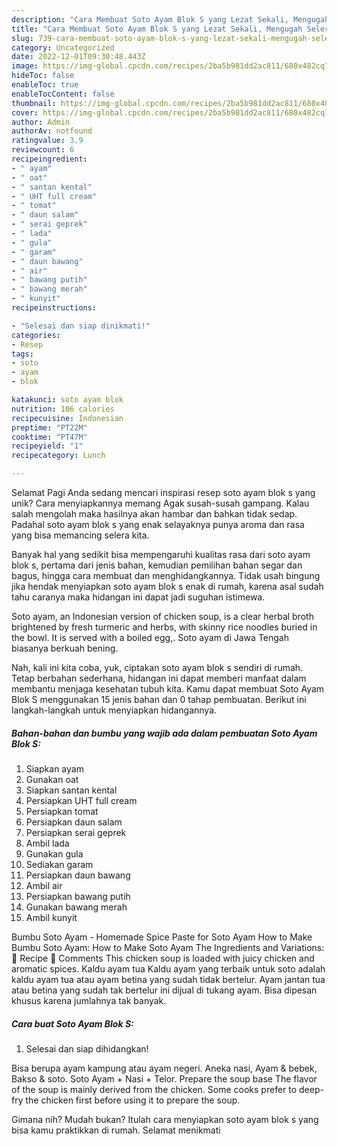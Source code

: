 ```yaml
---
description: "Cara Membuat Soto Ayam Blok S yang Lezat Sekali, Mengugah Selera"
title: "Cara Membuat Soto Ayam Blok S yang Lezat Sekali, Mengugah Selera"
slug: 739-cara-membuat-soto-ayam-blok-s-yang-lezat-sekali-mengugah-selera
category: Uncategorized
date: 2022-12-01T09:30:48.443Z
image: https://img-global.cpcdn.com/recipes/2ba5b981dd2ac811/680x482cq70/soto-ayam-blok-s-foto-resep-utama.jpg
hideToc: false
enableToc: true
enableTocContent: false
thumbnail: https://img-global.cpcdn.com/recipes/2ba5b981dd2ac811/680x482cq70/soto-ayam-blok-s-foto-resep-utama.jpg
cover: https://img-global.cpcdn.com/recipes/2ba5b981dd2ac811/680x482cq70/soto-ayam-blok-s-foto-resep-utama.jpg
author: Admin
authorAv: notfound
ratingvalue: 3.9
reviewcount: 6
recipeingredient:
- " ayam"
- " oat"
- " santan kental"
- " UHT full cream"
- " tomat"
- " daun salam"
- " serai geprek"
- " lada"
- " gula"
- " garam"
- " daun bawang"
- " air"
- " bawang putih"
- " bawang merah"
- " kunyit"
recipeinstructions:

- "Selesai dan siap dinikmati!"
categories:
- Resep
tags:
- soto
- ayam
- blok

katakunci: soto ayam blok 
nutrition: 106 calories
recipecuisine: Indonesian
preptime: "PT22M"
cooktime: "PT47M"
recipeyield: "1"
recipecategory: Lunch

---
```



Selamat Pagi Anda sedang mencari inspirasi resep soto ayam blok s yang unik? Cara menyiapkannya memang Agak susah-susah gampang. Kalau salah mengolah maka hasilnya akan hambar dan bahkan tidak sedap. Padahal soto ayam blok s yang enak selayaknya punya aroma dan rasa yang bisa memancing selera kita.


Banyak hal yang sedikit bisa mempengaruhi kualitas rasa dari soto ayam blok s, pertama dari jenis bahan, kemudian pemilihan bahan segar dan bagus, hingga cara membuat dan menghidangkannya. Tidak usah bingung jika hendak menyiapkan soto ayam blok s enak di rumah, karena asal sudah tahu caranya maka hidangan ini dapat jadi suguhan istimewa.

Soto ayam, an Indonesian version of chicken soup, is a clear herbal broth brightened by fresh turmeric and herbs, with skinny rice noodles buried in the bowl. It is served with a boiled egg,. Soto ayam di Jawa Tengah biasanya berkuah bening.


Nah, kali ini kita coba, yuk, ciptakan soto ayam blok s sendiri di rumah. Tetap berbahan sederhana, hidangan ini dapat memberi manfaat dalam membantu menjaga kesehatan tubuh kita. Kamu dapat membuat Soto Ayam Blok S menggunakan 15 jenis bahan dan 0 tahap pembuatan. Berikut ini langkah-langkah untuk menyiapkan hidangannya.

<!--inarticleads1-->

##### Bahan-bahan dan bumbu yang wajib ada dalam pembuatan Soto Ayam Blok S:

1. Siapkan  ayam
1. Gunakan  oat
1. Siapkan  santan kental
1. Persiapkan  UHT full cream
1. Persiapkan  tomat
1. Persiapkan  daun salam
1. Persiapkan  serai geprek
1. Ambil  lada
1. Gunakan  gula
1. Sediakan  garam
1. Persiapkan  daun bawang
1. Ambil  air
1. Persiapkan  bawang putih
1. Gunakan  bawang merah
1. Ambil  kunyit


Bumbu Soto Ayam - Homemade Spice Paste for Soto Ayam How to Make Bumbu Soto Ayam: How to Make Soto Ayam The Ingredients and Variations: 📖 Recipe 💬 Comments This chicken soup is loaded with juicy chicken and aromatic spices. Kaldu ayam tua Kaldu ayam yang terbaik untuk soto adalah kaldu ayam tua atau ayam betina yang sudah tidak bertelur. Ayam jantan tua atau betina yang sudah tak bertelur ini dijual di tukang ayam. Bisa dipesan khusus karena jumlahnya tak banyak. 

<!--inarticleads2-->

##### Cara buat Soto Ayam Blok S:


1. Selesai dan siap dihidangkan!

Bisa berupa ayam kampung atau ayam negeri. Aneka nasi, Ayam &amp; bebek, Bakso &amp; soto. Soto Ayam + Nasi + Telor. Prepare the soup base The flavor of the soup is mainly derived from the chicken. Some cooks prefer to deep-fry the chicken first before using it to prepare the soup. 

Gimana nih? Mudah bukan? Itulah cara menyiapkan soto ayam blok s yang bisa kamu praktikkan di rumah. Selamat menikmati
